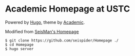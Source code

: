 # Academic Homepage at USTC

Powered by [Hugo](https://gohugo.io/), theme by [Academic](https://github.com/gcushen/hugo-academic).

Modified from [SeisMan's Homepage](https://github.com/seisman/academic-homepage)
~~~
$ git clone https://github.com/seispider/Homepage ./
$ cd Homepage
$ hugo server
~~~

